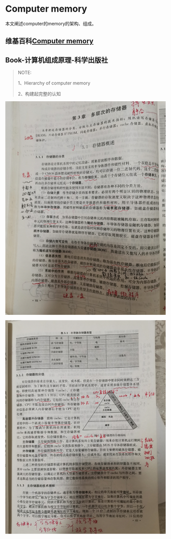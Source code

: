 # Computer memory

本文阐述computer的memory的架构、组成。

## 维基百科[Computer memory](https://en.wikipedia.org/wiki/Computer_memory)



## Book-计算机组成原理-科学出版社

> NOTE: 
>
> 1、Hierarchy of computer memory
>
> 2、构建起完整的认知

![](./../Book-计算机组成原理-科学出版社/3.1.jpg)

![](./../Book-计算机组成原理-科学出版社/3.1.2.jpg)